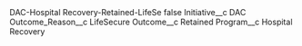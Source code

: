 <?xml version="1.0" encoding="UTF-8"?>
<CustomMetadata xmlns="http://soap.sforce.com/2006/04/metadata" xmlns:xsi="http://www.w3.org/2001/XMLSchema-instance" xmlns:xsd="http://www.w3.org/2001/XMLSchema">
    <label>DAC-Hospital Recovery-Retained-LifeSe</label>
    <protected>false</protected>
    <values>
        <field>Initiative__c</field>
        <value xsi:type="xsd:string">DAC</value>
    </values>
    <values>
        <field>Outcome_Reason__c</field>
        <value xsi:type="xsd:string">LifeSecure</value>
    </values>
    <values>
        <field>Outcome__c</field>
        <value xsi:type="xsd:string">Retained</value>
    </values>
    <values>
        <field>Program__c</field>
        <value xsi:type="xsd:string">Hospital Recovery</value>
    </values>
</CustomMetadata>
